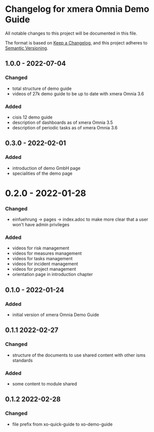 # Changelog for xmera Omnia Demo Guide

All notable changes to this project will be documented in this file.

The format is based on [Keep a Changelog](https://keepachangelog.com/en/1.0.0/),
and this project adheres to [Semantic Versioning](https://semver.org/spec/v2.0.0.html).

## 1.0.0 - 2022-07-04

### Changed

* total structure of demo guide
* videos of 27k demo guide to be up to date with xmera Omnia 3.6

### Added

* cisis 12 demo guide
* description of dashboards as of xmera Omnia 3.5
* description of periodic tasks as of xmera Omnia 3.6

## 0.3.0 - 2022-02-01

### Added

* introduction of demo GmbH page
* specialities of the demo page

# 0.2.0 - 2022-01-28

### Changed

* einfuehrung -> pages -> index.adoc to make more clear that a user won't have
  admin privileges

### Added

* videos for risk management
* videos for measures management
* videos for tasks management
* videos for incident management
* videos for project management
* orientation page in introduction chapter

## 0.1.0 - 2022-01-24

### Added

* initial version of xmera Omnia Demo Guide

## 0.1.1 2022-02-27

### Changed

* structure of the documents to use shared content with other isms standards

### Added

* some content to module shared

## 0.1.2 2022-02-28

### Changed

* file prefix from xo-quick-guide to xo-demo-guide
